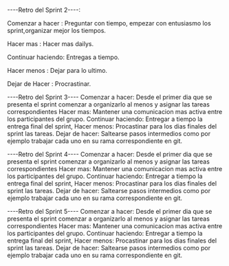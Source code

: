 ----Retro del Sprint 2----:

Comenzar a hacer :
Preguntar con tiempo, empezar con entusiasmo los sprint,organizar mejor los tiempos.

Hacer mas :
Hacer mas  dailys.

Continuar haciendo:
Entregas a tiempo.

Hacer menos :
Dejar para lo ultimo.

Dejar de Hacer :
Procrastinar.


----Retro del Sprint 3----
Comenzar a hacer:
Desde el primer dia que se presenta el sprint comenzar a organizarlo al menos y asignar las tareas correspondientes
Hacer mas:
Mantener una comunicacion mas activa entre los participantes del grupo.
Continuar haciendo:
Entregar a tiempo la entrega final del sprint,
Hacer menos:
Procastinar para los dias finales del sprint las tareas.
Dejar de hacer:
Saltearse pasos intermedios como por ejemplo trabajar cada uno en su rama correspondiente en git.

----Retro del Sprint 4----
Comenzar a hacer:
Desde el primer dia que se presenta el sprint comenzar a organizarlo al menos y asignar las tareas correspondientes
Hacer mas:
Mantener una comunicacion mas activa entre los participantes del grupo.
Continuar haciendo:
Entregar a tiempo la entrega final del sprint,
Hacer menos:
Procastinar para los dias finales del sprint las tareas.
Dejar de hacer:
Saltearse pasos intermedios como por ejemplo trabajar cada uno en su rama correspondiente en git.

----Retro del Sprint 5----
Comenzar a hacer:
Desde el primer dia que se presenta el sprint comenzar a organizarlo al menos y asignar las tareas correspondientes
Hacer mas:
Mantener una comunicacion mas activa entre los participantes del grupo.
Continuar haciendo:
Entregar a tiempo la entrega final del sprint,
Hacer menos:
Procastinar para los dias finales del sprint las tareas.
Dejar de hacer:
Saltearse pasos intermedios como por ejemplo trabajar cada uno en su rama correspondiente en git.

